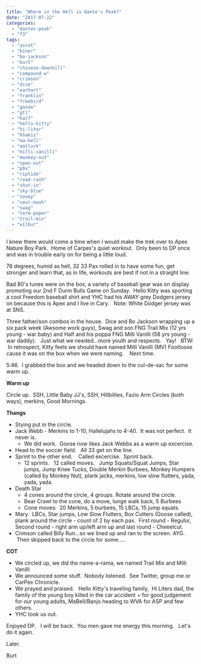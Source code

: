 ```yaml
---
title: "Where in the Hell is Dante's Peak?"
date: "2017-07-22"
categories: 
  - "dantes-peak"
  - "f3"
tags: 
  - "ascot"
  - "biner"
  - "bo-jackson"
  - "burt"
  - "chinese-downhill"
  - "compound-w"
  - "crimson"
  - "dice"
  - "earhart"
  - "franklin"
  - "freebird"
  - "goose"
  - "gtl"
  - "half"
  - "hello-kitty"
  - "hi-liter"
  - "khakis"
  - "ma-bell"
  - "matlock"
  - "milli-vanilli"
  - "monkey-nut"
  - "open-out"
  - "pbx"
  - "riptide"
  - "road-rash"
  - "shut-in"
  - "sky-blue"
  - "sooey"
  - "sour-mash"
  - "swag"
  - "term-paper"
  - "trail-mix"
  - "wilbur"
---
```


I knew there would come a time when I would make the trek over to Apex Nature Boy Park.  Home of Carpex's quiet workout.  Only been to DP once and was in trouble early on for being a little loud.

78 degrees, humid as hell, 32 33 Pax rolled in to have some fun, get stronger and learn that, as in life, workouts are best if not in a straight line.

Bad 80's tunes were on the box, a variety of baseball gear was on display promoting our 2nd F Durm Bulls Game on Sunday.  Hello Kitty was sporting a cool Freedom baseball shirt and YHC had his AWAY grey Dodgers jersey on because this is Apex and I live in Cary.   Note: White Dodger jersey was at SNS.

Three father/son combos in the house.  Dice and Bo Jackson wrapping up a six pack week (Awsome work guys), Swag and son FNG Trail Mix (12 yrs young - war baby) and Half and his poppa FNG Milli Vanilli (58 yrs young - war daddy).   Just what we needed...more youth and respects.   Yay!   BTW:  In retrospect, Kitty feels we should have named Milli Vanilli (MV) Footloose cause it was on the box when we were naming.    Next time.

5:46.  I grabbed the box and we headed down to the cul-de-sac for some warm up.

**Warm up**

Circle up.  SSH, Little Baby JJ's, SSH, Hillbillies, Fazio Arm Circles (both ways), merkins, Good Mornings.

**Thangs**

- Stying put in the circle.
- Jack Webb - Merkins to 1-10, Hallelujahs to 4-40.  It was not perfect.  It never is.
    - We did work.  Goose now likes Jack Webbs as a warm up excercise.
- Head to the soccer field.   All 33 get on the line.
- Sprint to the other end.    Called excercise.  Sprint back.
    - 12 sprints.   12 called moves.   Jump Squats/Squat Jumps, Star jumps, Jump Knee Tucks, Double Merkin Burbees, Monkey Humpers (called by Monkey Nut), plank jacks, merkins, low slow flutters, yada, yada, yada.
- Death Star
    - 4 cones around the circle, 4 groups. Rotate around the circle.
    - Bear Crawl to the cone, do a move, lunge walk back, 5 Burbees
    - Cone moves:  20 Merkins, 5 burbees, 15 LBCs, 15 jump squats.
- Mary.  LBCs, Star jumps, Low Slow Flutters, Box Cutters (Goose called), plank around the circle - count of 2 by each pax.  First round - Regulur, Second round - right arm up/left arm up and last round - Cheeelcut.
- Crimson called Billy Run...so we lined up and ran to the screen. AYG.  Then skipped back to the circle for some.....

**COT**

- We circled up, we did the name-a-rama, we named Trail Mix and Milli Vanilli
- We announced some stuff.  Nobody listened.  See Twitter, group me or CarPex Chronicle.
- We prayed and praised.   Hello Kitty's traveling family,  Hi Liters dad, the family of the young boy killed in the car accident + for good judgement for our young adults, MaBell/Banjo heading to WVA for ASP and few others.
- YHC took us out.

Enjoyed DP.   I will be back.  You men gave me energy this morning.   Let's do it again.

Later.

Burt
